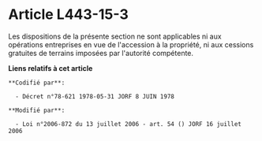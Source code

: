 # Article L443-15-3

Les dispositions de la présente section ne sont applicables ni aux opérations entreprises en vue de l'accession à la
propriété, ni aux cessions gratuites de terrains imposées par l'autorité compétente.

**Liens relatifs à cet article**

	**Codifié par**:

	  - Décret n°78-621 1978-05-31 JORF 8 JUIN 1978

	**Modifié par**:

	  - Loi n°2006-872 du 13 juillet 2006 - art. 54 () JORF 16 juillet 2006
